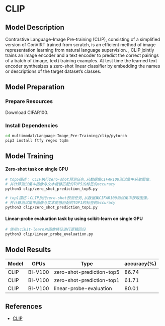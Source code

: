 # CLIP

## Model Description

Contrastive Language-Image Pre-training (CLIP), consisting of a simplified version of ConVIRT trained from scratch, is
an efficient method of image representation learning from natural language supervision. , CLIP jointly trains an image
encoder and a text encoder to predict the correct pairings of a batch of (image, text) training examples. At test time
the learned text encoder synthesizes a zero-shot linear classifier by embedding the names or descriptions of the target
dataset’s classes.

## Model Preparation

### Prepare Resources

Download CIFAR100.

### Install Dependencies

```sh
cd multimodal/Language-Image_Pre-Training/clip/pytorch
pip3 install ftfy regex tqdm
```

## Model Training

#### Zero-shot task on single GPU

```sh
# top5描述： CLIP执行zero-shot预测任务,从数据集CIFAR100测试集中获取图像，
# 并计算测试集中图像与文本能够匹配的TOP5的标签的accuracy
python3 clip/zero_shot_prediction_top5.py

# top1描述：CLIP执行zero-shot预测任务,从数据集CIFAR100测试集中获取图像，
# 并计算测试集中图像与文本能够匹配的TOP1的标签的accuracy
python3 clip/zero_shot_prediction_top1.py
```

#### Linear-probe evaluation task by using scikit-learn on single GPU

```sh
# 使用scikit-learn对图像特征进行逻辑回归
python3 clip/Linear_probe_evaluation.py
```

## Model Results

| Model | GPUs    | Type                      | accuracy(%) |
|-------|---------|---------------------------|-------------|
| CLIP  | BI-V100 | zero-shot-prediction-top5 | 86.74       |
| CLIP  | BI-V100 | zero-shot-prediction-top1 | 61.71       |
| CLIP  | BI-V100 | linear-probe-evaluation   | 80.01       |

## References

- [CLIP](https://github.com/openai/CLIP)
